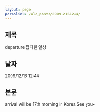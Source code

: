 ```yaml
---
layout: page
permalink: /old_posts/200912161244/
---
```


## 제목
departure 잡다한 일상

## 날짜
2009/12/16 12:44

## 본문
arrival will be 17th morning in Korea.See you~